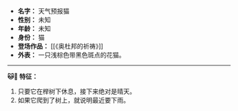 
- **名字：** 天气预报猫
- **性别：** 未知
- **年龄：** 未知
- **身份：** 猫
- **登场作品：** [[《奥杜邦的祈祷》]]
- **外表：** 一只浅棕色带黑色斑点的花猫。

---

**🐱🌳 特征：** 

1. 只要它在榉树下休息，接下来绝对是晴天。
2. 如果它爬到了树上，就说明最近要下雨。
